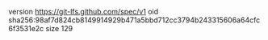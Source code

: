version https://git-lfs.github.com/spec/v1
oid sha256:98af7d824cb8149914929b471a5bbd712cc3794b243315606a64cfc6f3531e2c
size 129
